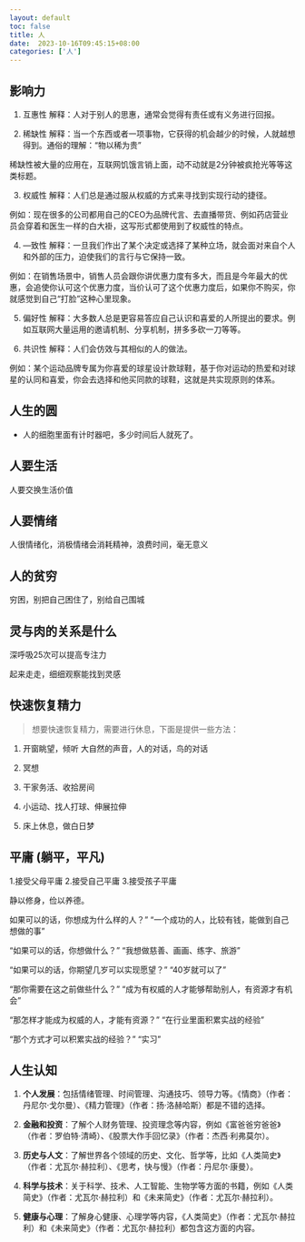 ```yaml
---
layout: default
toc: false
title: 人
date:  2023-10-16T09:45:15+08:00
categories: ['人']
---
```


## 影响力

1. 互惠性
解释：人对于别人的思惠，通常会觉得有责任或有义务进行回报。

2. 稀缺性
解释：当一个东西或者一项事物，它获得的机会越少的时候，人就越想得到。通俗的理解：“物以稀为贵”

稀缺性被大量的应用在，互联网饥饿言销上面，动不动就是2分钟被疯抢光等等这类标题。

3. 权威性
解释：人们总是通过服从权威的方式来寻找到实现行动的捷径。

例如：现在很多的公司都用自己的CEO为品牌代言、去直播带货、例如药店营业员会穿着和医生一样的白大褂，这写形式都使用到了权威性的特点。

4. —致性
解释：一旦我们作出了某个决定或选择了某种立场，就会面对来自个人和外部的压力，迫使我们的言行与它保持一致。

例如：在销售场景中，销售人员会跟你讲优惠力度有多大，而且是今年最大的优惠，会追使你认可这个优惠力度，当价认可了这个优惠力度后，如果你不购买，你就感觉到自己“打脸”这种心里现象。

5. 偏好性
解释：大多数人总是更容易答应自己认识和喜爱的人所提出的要求。例如互联网大量运用的邀请机制、分享机制，拼多多砍一刀等等。

6. 共识性
解释：人们会仿效与其相似的人的做法。

例如：某个运动品牌专属为你喜爱的球星设计款球鞋，基于你对运动的热爱和对球星的认同和喜爱，你会去选择和他买同款的球鞋，这就是共实现原则的体系。
## 人生的圆

- 人的细胞里面有计时器吧，多少时间后人就死了。

## 人要生活

人要交换生活价值

## 人要情绪

人很情绪化，消极情绪会消耗精神，浪费时间，毫无意义

## 人的贫穷

穷困，别把自己困住了，别给自己围城

## 灵与肉的关系是什么

深呼吸25次可以提高专注力

起来走走，细细观察能找到灵感

## 快速恢复精力

> 想要快速恢复精力，需要进行休息，下面是提供一些方法：

1. 开窗眺望，倾听 大自然的声音，人的对话，鸟的对话

2. 冥想

3. 干家务活、收拾房间

4. 小运动、找人打球、伸展拉伸

5. 床上休息，做白日梦

## 平庸 (躺平，平凡)

1.接受父母平庸
2.接受自己平庸
3.接受孩子平庸

静以修身，俭以养德。

<!--more-->

如果可以的话，你想成为什么样的人？”
“一个成功的人，比较有钱，能做到自己想做的事”

“如果可以的话，你想做什么？”
“我想做慈善、画画、练字、旅游”

“如果可以的话，你期望几岁可以实现愿望？”
“40岁就可以了”

“那你需要在这之前做些什么？”
“成为有权威的人才能够帮助别人，有资源才有机会”

“那怎样才能成为权威的人，才能有资源？”
“在行业里面积累实战的经验”

“那个方式才可以积累实战的经验？”
“实习”

## 人生认知

1. **个人发展**：包括情绪管理、时间管理、沟通技巧、领导力等。《情商》（作者：丹尼尔·戈尔曼）、《精力管理》（作者：扬·洛赫哈斯）都是不错的选择。

2. **金融和投资**：了解个人财务管理、投资理念等内容，例如《富爸爸穷爸爸》（作者：罗伯特·清崎）、《股票大作手回忆录》（作者：杰西·利弗莫尔）。

3. **历史与人文**：了解世界各个领域的历史、文化、哲学等，比如《人类简史》（作者：尤瓦尔·赫拉利）、《思考，快与慢》（作者：丹尼尔·康曼）。

4. **科学与技术**：关于科学、技术、人工智能、生物学等方面的书籍，例如《人类简史》（作者：尤瓦尔·赫拉利）和《未来简史》（作者：尤瓦尔·赫拉利）。

5. **健康与心理**：了解身心健康、心理学等内容，《人类简史》（作者：尤瓦尔·赫拉利）和《未来简史》（作者：尤瓦尔·赫拉利）都包含这方面的内容。

